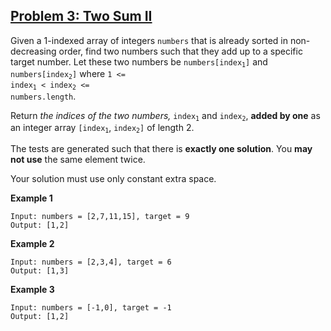 ## [Problem 3: Two Sum II](p3.js)

Given a 1-indexed array of integers `numbers` that is already sorted in non-decreasing order, find two numbers such that they add up to a specific target number. Let these two numbers be <code>numbers[index<sub>1</sub>]</code> and <code>numbers[index<sub>2</sub>]</code> where <code>1 <= index<sub>1</sub> < index<sub>2</sub> <= numbers.length</code>.

Return _the indices of the two numbers,_ <code>index<sub>1</sub></code> and <code>index<sub>2</sub></code>, **added by one** as an integer array <code>[index<sub>1</sub></code>, <code>index<sub>2</sub>]</code> of length 2.

The tests are generated such that there is **exactly one solution**. You **may not use** the same element twice.

Your solution must use only constant extra space.

**Example 1**

```
Input: numbers = [2,7,11,15], target = 9
Output: [1,2]

```

**Example 2**

```
Input: numbers = [2,3,4], target = 6
Output: [1,3]

```

**Example 3**

```
Input: numbers = [-1,0], target = -1
Output: [1,2]

```
